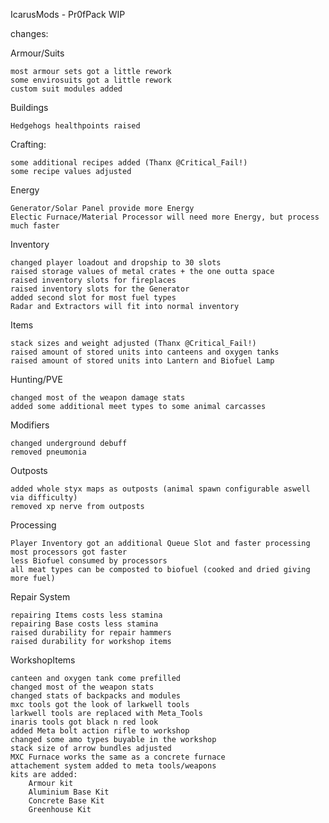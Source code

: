 IcarusMods - Pr0fPack WIP


changes:

Armour/Suits

    most armour sets got a little rework
    some envirosuits got a little rework
    custom suit modules added

Buildings

    Hedgehogs healthpoints raised

Crafting:

    some additional recipes added (Thanx @Critical_Fail!)
    some recipe values adjusted

Energy

    Generator/Solar Panel provide more Energy
    Electic Furnace/Material Processor will need more Energy, but process much faster

Inventory

    changed player loadout and dropship to 30 slots
    raised storage values of metal crates + the one outta space
    raised inventory slots for fireplaces
    raised inventory slots for the Generator
    added second slot for most fuel types
    Radar and Extractors will fit into normal inventory

Items

    stack sizes and weight adjusted (Thanx @Critical_Fail!)
    raised amount of stored units into canteens and oxygen tanks
    raised amount of stored units into Lantern and Biofuel Lamp

Hunting/PVE

    changed most of the weapon damage stats
    added some additional meet types to some animal carcasses

Modifiers

    changed underground debuff
    removed pneumonia

Outposts

    added whole styx maps as outposts (animal spawn configurable aswell via difficulty)
    removed xp nerve from outposts

Processing

    Player Inventory got an additional Queue Slot and faster processing
    most processors got faster
    less Biofuel consumed by processors
    all meat types can be composted to biofuel (cooked and dried giving more fuel)

Repair System

    repairing Items costs less stamina
    repairing Base costs less stamina
    raised durability for repair hammers
    raised durability for workshop items

WorkshopItems

    canteen and oxygen tank come prefilled
    changed most of the weapon stats
    changed stats of backpacks and modules
    mxc tools got the look of larkwell tools
    larkwell tools are replaced with Meta_Tools
    inaris tools got black n red look
    added Meta bolt action rifle to workshop
    changed some amo types buyable in the workshop
    stack size of arrow bundles adjusted
    MXC Furnace works the same as a concrete furnace
    attachement system added to meta tools/weapons
    kits are added:
        Armour kit
        Aluminium Base Kit
        Concrete Base Kit
        Greenhouse Kit
